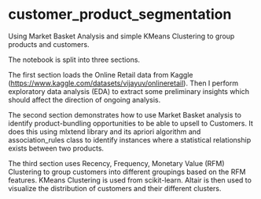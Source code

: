 # customer_product_segmentation
Using Market Basket Analysis and simple KMeans Clustering to group products and customers.

The notebook is split into three sections.

The first section loads the Online Retail data from Kaggle (https://www.kaggle.com/datasets/vijayuv/onlineretail). Then I perform exploratory data analysis (EDA) to extract some preliminary insights which should affect the direction of ongoing analysis.

The second section demonstrates how to use Market Basket analysis to identify product-bundling opportunities to be able to upsell to Customers. It does this using mlxtend library and its apriori algorithm and association_rules class to identify instances where a statistical relationship exists between two products.

The third section uses Recency, Frequency, Monetary Value (RFM) Clustering to group customers into different groupings based on the RFM features. KMeans Clustering is used from scikit-learn. Altair is then used to visualize the distribution of customers and their different clusters.
